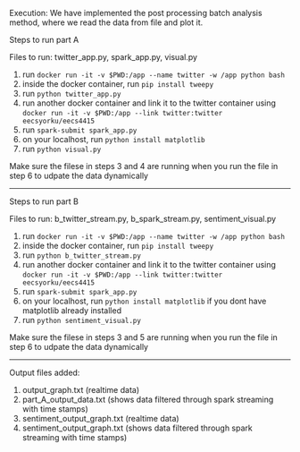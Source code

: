 Execution: We have implemented the post processing batch analysis method, where we read the data from file and plot it. 

Steps to run part A

Files to run: twitter_app.py, spark_app.py, visual.py 

1. run `docker run -it -v $PWD:/app --name twitter -w /app python bash`
2. inside the docker container, run `pip install tweepy`
3. run `python twitter_app.py`
4. run another docker container and link it to the twitter container using `docker run -it -v $PWD:/app --link twitter:twitter eecsyorku/eecs4415`
5. run `spark-submit spark_app.py`
5. on your localhost, run `python install matplotlib`
6. run `python visual.py`

Make sure the filese in steps 3 and 4 are running when you run the file in step 6 to udpate the data dynamically

----------------------------------------------------------------------------------------

Steps to run part B

Files to run: b_twitter_stream.py, b_spark_stream.py, sentiment_visual.py 

1. run `docker run -it -v $PWD:/app --name twitter -w /app python bash`
2. inside the docker container, run `pip install tweepy`
3. run `python b_twitter_stream.py`
4. run another docker container and link it to the twitter container using `docker run -it -v $PWD:/app --link twitter:twitter eecsyorku/eecs4415`
5. run `spark-submit spark_app.py`
6. on your localhost, run `python install matplotlib` if you dont have matplotlib already installed
7. run `python sentiment_visual.py`

Make sure the filese in steps 3 and 5 are running when you run the file in step 6 to udpate the data dynamically

----------------------------------------------------------------------------------------

Output files added:
1. output_graph.txt (realtime data)
2. part_A_output_data.txt (shows data filtered through spark streaming with time stamps)
3. sentiment_output_graph.txt (realtime data)
4. sentiment_output_graph.txt (shows data filtered through spark streaming with time stamps)


